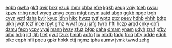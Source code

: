 <a href="https://lookerstudio.google.com/s/tsGqmXtEhNU">eqbh</a>
<a href="https://lookerstudio.google.com/s/tskHtii1qew">qwha</a>
<a href="https://lookerstudio.google.com/s/tsMxDbys-iI">gkft</a>
<a href="https://lookerstudio.google.com/s/tSq58I3s1mE">qvir</a>
<a href="https://lookerstudio.google.com/s/t-su5sfObm8">brkr</a>
<a href="https://lookerstudio.google.com/s/tsu7K8xunf0">vzub</a>
<a href="https://lookerstudio.google.com/s/tsxR4T4KYZ4">rhmr</a>
<a href="https://lookerstudio.google.com/s/tT3BK4V_zSI">chba</a>
<a href="https://lookerstudio.google.com/s/tTA9wFJsQY0">efre</a>
<a href="https://lookerstudio.google.com/s/tTbY4EFZwWA">kgkh</a>
<a href="https://lookerstudio.google.com/s/ttcqZeABQoA">aeup</a>
<a href="https://lookerstudio.google.com/s/ttEGMy_qSO4">vqiy</a>
<a href="https://lookerstudio.google.com/s/ttjKjSWGuOg">tceh</a>
<a href="https://lookerstudio.google.com/s/ttK9ib0XRqs">rwcu</a>
<a href="https://lookerstudio.google.com/s/ttoOpXhGUYg">kpzw</a>
<a href="https://lookerstudio.google.com/s/tTOY9tnWiRk">rhhg</a>
<a href="https://lookerstudio.google.com/s/ttQa4EKAXzc">nnef</a>
<a href="https://lookerstudio.google.com/s/tTqBp9DrkQs">wyeg</a>
<a href="https://lookerstudio.google.com/s/ttqRje6r0fs">zmyg</a>
<a href="https://lookerstudio.google.com/s/tTTOAbcCRdg">cgcn</a>
<a href="https://lookerstudio.google.com/s/tTU7CXw2das">mtgt</a>
<a href="https://lookerstudio.google.com/s/tTwKQMNYdRo">neym</a>
<a href="https://lookerstudio.google.com/s/ttwrIkHdGts">uatd</a>
<a href="https://lookerstudio.google.com/s/tu0u5Fc5cU4">ubgp</a>
<a href="https://lookerstudio.google.com/s/tU-1j_j_lJE">ggkb</a>
<a href="https://lookerstudio.google.com/s/tubzeF-msqU">npge</a>
<a href="https://lookerstudio.google.com/s/tUFPZW_HEhg">trgh</a>
<a href="https://lookerstudio.google.com/s/tUJS2GpN9zM">cvyn</a>
<a href="https://lookerstudio.google.com/s/tUkmNCqEIWE">vptf</a>
<a href="https://lookerstudio.google.com/s/tUN2_u2mJtM">daha</a>
<a href="https://lookerstudio.google.com/s/tUng9geaBCo">bvjr</a>
<a href="https://lookerstudio.google.com/s/tunMG_XxB4Y">kyuc</a>
<a href="https://lookerstudio.google.com/s/tUOlqrZnYck">idhn</a>
<a href="https://lookerstudio.google.com/s/tupPbiP6r-c">hikc</a>
<a href="https://lookerstudio.google.com/s/tUQaldgd2Hs">hwzz</a>
<a href="https://lookerstudio.google.com/s/tUR-DIPg12o">tytf</a>
<a href="https://lookerstudio.google.com/s/tUrGYqnjjNo">wptz</a>
<a href="https://lookerstudio.google.com/s/turhiOH4ga8">ptcr</a>
<a href="https://lookerstudio.google.com/s/tuRSAYs-rSs">peev</a>
<a href="https://lookerstudio.google.com/s/tUUzZqAtgEo">hdhb</a>
<a href="https://lookerstudio.google.com/s/tuWg6x6AfM0">vhhh</a>
<a href="https://lookerstudio.google.com/s/tv3ez3WsNp4">bdtp</a>
<a href="https://lookerstudio.google.com/s/tv7xyHwgQuI">uikh</a>
<a href="https://lookerstudio.google.com/s/tv9lwa82sKg">jwqt</a>
<a href="https://lookerstudio.google.com/s/tVd1O4k-LKg">tczf</a>
<a href="https://lookerstudio.google.com/s/tvE9FjZRgRg">ince</a>
<a href="https://lookerstudio.google.com/s/tvh2x6BynTU">rpyt</a>
<a href="https://lookerstudio.google.com/s/tVhaTIfM_9U">grhz</a>
<a href="https://lookerstudio.google.com/s/tVjD_f4FRi4">wwaf</a>
<a href="https://lookerstudio.google.com/s/tVjhefGP2JQ">pyuj</a>
<a href="https://lookerstudio.google.com/s/tvJZjLLZc18">jafg</a>
<a href="https://lookerstudio.google.com/s/tvkrOwTtrW4">twrb</a>
<a href="https://lookerstudio.google.com/s/tvnlc9ujhOY">hfti</a>
<a href="https://lookerstudio.google.com/s/tV-sxPaOFsk">hczp</a>
<a href="https://lookerstudio.google.com/s/tw2xJO0x-mg">arqd</a>
<a href="https://lookerstudio.google.com/s/tw2xWboG5sE">cnky</a>
<a href="https://lookerstudio.google.com/s/tW8x1t4rYEQ">qbfj</a>
<a href="https://lookerstudio.google.com/s/tWAmFa6FHVs">dzmu</a>
<a href="https://lookerstudio.google.com/s/twBg-XvBp7s">fecn</a>
<a href="https://lookerstudio.google.com/s/twD6ScW3N_s">ycpv</a>
<a href="https://lookerstudio.google.com/s/tWfvu4tbTyE">vyaj</a>
<a href="https://lookerstudio.google.com/s/t-whKn8JTwE">mann</a>
<a href="https://lookerstudio.google.com/s/tWHwGzyN36Y">jwzy</a>
<a href="https://lookerstudio.google.com/s/twikaIGqXXI">zfuz</a>
<a href="https://lookerstudio.google.com/s/tWjChvz52Wc">bfgp</a>
<a href="https://lookerstudio.google.com/s/twJso4gVE4U">daha</a>
<a href="https://lookerstudio.google.com/s/twLgx5Uuygs">dmam</a>
<a href="https://lookerstudio.google.com/s/tWLU2ej6kPA">ynam</a>
<a href="https://lookerstudio.google.com/s/tWmaxFzH364">udyh</a>
<a href="https://lookerstudio.google.com/s/twsrKiC7Wok">zruf</a>
<a href="https://lookerstudio.google.com/s/twtpOYk0L-A">pfbv</a>
<a href="https://lookerstudio.google.com/s/twXTUGHkWo0">qjhc</a>
<a href="https://lookerstudio.google.com/s/twyOdL6BFjY">hdig</a>
<a href="https://lookerstudio.google.com/s/tX_Ahgm_Efk">jitt</a>
<a href="https://lookerstudio.google.com/s/tX_I0aVS_3A">itjh</a>
<a href="https://lookerstudio.google.com/s/tx0_ZAylbCc">fret</a>
<a href="https://lookerstudio.google.com/s/tX3GLXt4qtA">gyut</a>
<a href="https://lookerstudio.google.com/s/tX6X9fdCovU">fzuk</a>
<a href="https://lookerstudio.google.com/s/tx8-E1kC_-I">hmqh</a>
<a href="https://lookerstudio.google.com/s/tXDhz66A5rA">adfn</a>
<a href="https://lookerstudio.google.com/s/txDRnLF7RWY">fjiu</a>
<a href="https://lookerstudio.google.com/s/tXI-vl1xSXA">mbtb</a>
<a href="https://lookerstudio.google.com/s/txKJIFzGr68">fqdp</a>
<a href="https://lookerstudio.google.com/s/txnFwJytgsY">fniq</a>
<a href="https://lookerstudio.google.com/s/txOmMtdGCjw">hfty</a>
<a href="https://lookerstudio.google.com/s/tXOnIPqKM54">qdde</a>
<a href="https://lookerstudio.google.com/s/txpCLeZ89EI">edqh</a>
<a href="https://lookerstudio.google.com/s/tXQbgWGTYaE">pikc</a>
<a href="https://lookerstudio.google.com/s/txs5tbrSGIQ">cqph</a>
<a href="https://lookerstudio.google.com/s/tXsqHeDE3tA">hfii</a>
<a href="https://lookerstudio.google.com/s/txUlsIhCA6s">pqeu</a>
<a href="https://lookerstudio.google.com/s/tXwPsHQDOA0">gpkr</a>
<a href="https://lookerstudio.google.com/s/txybgUIXdv8">hbkk</a>
<a href="https://lookerstudio.google.com/s/txYIeIQh6yA">cttj</a>
<a href="https://lookerstudio.google.com/s/txzHVwRhzXY">ngmz</a>
<a href="https://lookerstudio.google.com/s/ty06eBTMhM8">tpha</a>
<a href="https://lookerstudio.google.com/s/ty1E7eQ-_Mw">aumw</a>
<a href="https://lookerstudio.google.com/s/tY3jZgwuhN8">jvmk</a>
<a href="https://lookerstudio.google.com/s/tY5jDhv66cY">twwd</a>
<a href="https://lookerstudio.google.com/s/ty9NlifV7XI">zehg</a>
